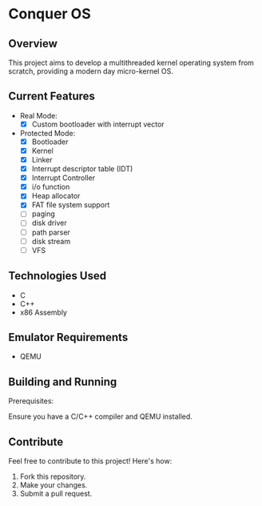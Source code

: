 # Conquer OS

## Overview

This project aims to develop a multithreaded kernel operating system from scratch, providing a modern day micro-kernel OS.

## Current Features

- Real Mode:
  - [x] Custom bootloader with interrupt vector
- Protected Mode:
  - [x] Bootloader
  - [x] Kernel
  - [x] Linker
  - [x] Interrupt descriptor table (IDT)
  - [x] Interrupt Controller
  - [x] i/o function
  - [x] Heap allocator
  - [x] FAT file system support
  - [ ] paging
  - [ ] disk driver
  - [ ] path parser
  - [ ] disk stream
  - [ ] VFS

## Technologies Used

- C
- C++
- x86 Assembly

## Emulator Requirements

- QEMU

## Building and Running

Prerequisites:

Ensure you have a C/C++ compiler and QEMU installed.

## Contribute

Feel free to contribute to this project! Here's how:

1. Fork this repository.
2. Make your changes.
3. Submit a pull request.
